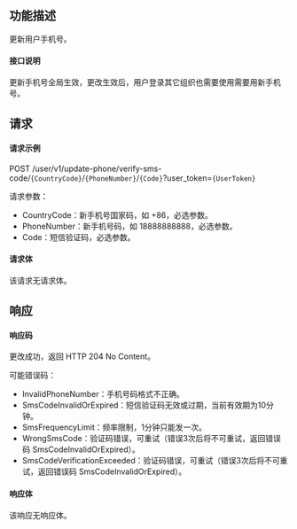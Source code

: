 ## 功能描述

更新用户手机号。

#### 接口说明 

更新手机号全局生效，更改生效后，用户登录其它组织也需要使用需要用新手机号。


## 请求

#### 请求示例

POST /user/v1/update-phone/verify-sms-code/`{CountryCode}`/`{PhoneNumber}`/`{Code}`?user_token=`{UserToken}`

请求参数：
  - CountryCode：新手机号国家码，如 +86，必选参数。
  - PhoneNumber：新手机号码，如 18888888888，必选参数。
  - Code：短信验证码，必选参数。
  
#### 请求体

该请求无请求体。

## 响应

#### 响应码

更改成功，返回 HTTP 204 No Content。

可能错误码：
- InvalidPhoneNumber：手机号码格式不正确。
- SmsCodeInvalidOrExpired：短信验证码无效或过期，当前有效期为10分钟。
- SmsFrequencyLimit：频率限制，1分钟只能发一次。
- WrongSmsCode：验证码错误，可重试（错误3次后将不可重试，返回错误码 SmsCodeInvalidOrExpired）。
- SmsCodeVerificationExceeded：验证码错误，可重试（错误3次后将不可重试，返回错误码 SmsCodeInvalidOrExpired）。

#### 响应体

该响应无响应体。
